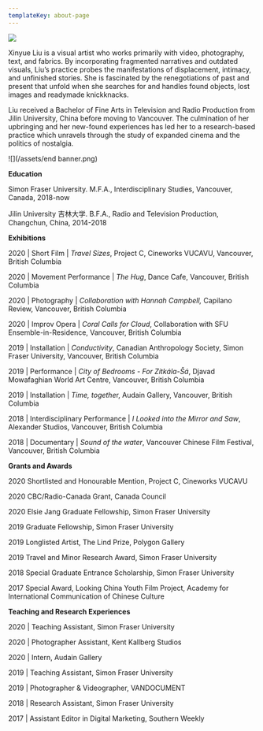 ```yaml
---
templateKey: about-page
---
```

![](/assets/banner.png)

Xinyue Liu is a visual artist who works primarily with video, photography, text, and fabrics. By incorporating fragmented narratives and outdated visuals, Liu’s practice probes the manifestations of displacement, intimacy, and unfinished stories. She is fascinated by the renegotiations of past and present that unfold when she searches for and handles found objects, lost images and readymade knickknacks.

Liu received a Bachelor of Fine Arts in Television and Radio Production from Jilin University, China before moving to Vancouver. The culmination of her upbringing and her new-found experiences has led her to a research-based practice which unravels through the study of expanded cinema and the politics of nostalgia.

![](/assets/end banner.png)

**Education**

Simon Fraser University. M.F.A., Interdisciplinary Studies, Vancouver, Canada, 2018-now

Jilin University 吉林大学. B.F.A., Radio and Television Production, Changchun, China, 2014-2018

<div class="lines-1"></div>

**Exhibitions**

2020 | Short Film | *Travel Sizes*, Project C, Cineworks VUCAVU, Vancouver, British Columbia

2020 | Movement Performance | *The Hug*, Dance Cafe, Vancouver, British Columbia

2020 | Photography | *Collaboration with Hannah Campbell,* Capilano Review, Vancouver, British Columbia

2020 | Improv Opera | *Coral Calls for Cloud*, Collaboration with SFU Ensemble-in-Residence, Vancouver, British Columbia

2019 | Installation | *Conductivity*, Canadian Anthropology Society, Simon Fraser University, Vancouver, British Columbia

2019 | Performance | *City of Bedrooms - For Zitkála-Šá*, Djavad Mowafaghian World Art Centre, Vancouver, British Columbia

2019 | Installation | *Time, togethe*r, Audain Gallery, Vancouver, British Columbia

2018 | Interdisciplinary Performance | *I Looked into the Mirror and Saw*, Alexander Studios, Vancouver, British Columbia

2018 | Documentary | *Sound of the water*, Vancouver Chinese Film Festival, Vancouver, British Columbia

<div class="lines-1"></div>

**Grants and Awards**

2020 Shortlisted and Honourable Mention, Project C, Cineworks VUCAVU

2020 CBC/Radio-Canada Grant, Canada Council

2020 Elsie Jang Graduate Fellowship, Simon Fraser University

2019 Graduate Fellowship, Simon Fraser University

2019 Longlisted Artist, The Lind Prize, Polygon Gallery

2019 Travel and Minor Research Award, Simon Fraser University 

2018 Special Graduate Entrance Scholarship, Simon Fraser University

2017 Special Award, Looking China Youth Film Project, Academy for International Communication of Chinese Culture

<div class="lines-1"></div>

**Teaching and Research Experiences**

2020 | Teaching Assistant, Simon Fraser University

2020 | Photographer Assistant, Kent Kallberg Studios

2020 | Intern, Audain Gallery 

2019 | Teaching Assistant, Simon Fraser University

2019 | Photographer & Videographer, VANDOCUMENT

2018 | Research Assistant, Simon Fraser University

2017 | Assistant Editor in Digital Marketing, Southern Weekly

<div class="lines-5"></div>
